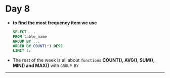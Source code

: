 # Day 8

- **to find the most frequency item we use**
    ```SQL
    SELECT ...
    FROM table_name
    GROUP BY ...
    ORDER BY COUNT(*) DESC
    LIMIT 1;
    ```

- The rest of the week is all about `functions` **COUNT(), AVG(), SUM(), MIN() and MAX()** with `GROUP BY`

----------------------------------------------------------------------------------------------------------------


